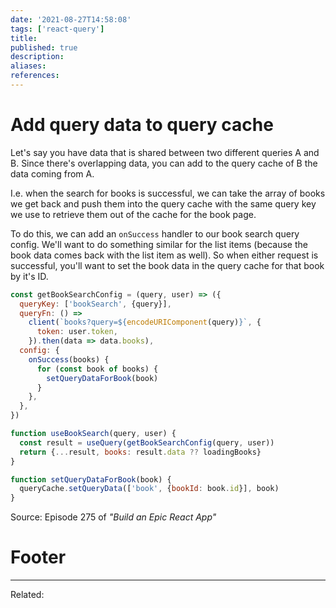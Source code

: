 ```yaml
---
date: '2021-08-27T14:58:08'
tags: ['react-query']
title: 
published: true
description:
aliases:
references:
---
```


# Add query data to query cache
Let's say you have data that is shared between two different queries A and B. Since there's overlapping data, you can add to the query cache of B the data coming from A.

I.e.  when the search for books is successful, we can take the array of books we get back and push them into the query cache with the same query key we use to retrieve them out of the cache for the book page.

To do this, we can add an `onSuccess` handler to our book search query config. We'll want to do something similar for the list items (because the book data comes back with the list item as well). So when either request is successful, you'll want to set the book data in the query cache for that book by it's ID.

```js
const getBookSearchConfig = (query, user) => ({
  queryKey: ['bookSearch', {query}],
  queryFn: () =>
    client(`books?query=${encodeURIComponent(query)}`, {
      token: user.token,
    }).then(data => data.books),
  config: {
    onSuccess(books) {
      for (const book of books) {
        setQueryDataForBook(book)
      }
    },
  },
})

function useBookSearch(query, user) {
  const result = useQuery(getBookSearchConfig(query, user))
  return {...result, books: result.data ?? loadingBooks}
}

function setQueryDataForBook(book) {
  queryCache.setQueryData(['book', {bookId: book.id}], book)
}
```

Source: Episode 275 of *"Build an Epic React App"*


# Footer
---
Related: 